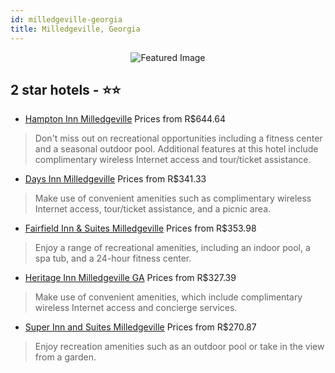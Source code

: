 ```yaml
---
id: milledgeville-georgia
title: Milledgeville, Georgia
---
```


<center><img src="https://i.travelapi.com/hotels/1000000/290000/282000/281911/c306ee0d_z.jpg" alt="Featured Image" /></center>


##  2 star hotels - ⭐️⭐️

-    [Hampton Inn Milledgeville](https://us.hurb.com/hotels/milledgeville/hampton-inn-milledgeville-JNP-JP091730?cmp=18055) Prices from R$644.64
   > Don't miss out on recreational opportunities including a fitness center and a seasonal outdoor pool. Additional features at this hotel include complimentary wireless Internet access and tour/ticket assistance.
-    [Days Inn Milledgeville](https://us.hurb.com/hotels/milledgeville/days-inn-milledgeville-JNP-JP079464?cmp=18055) Prices from R$341.33
   > Make use of convenient amenities such as complimentary wireless Internet access, tour/ticket assistance, and a picnic area.
-    [Fairfield Inn & Suites Milledgeville](https://us.hurb.com/hotels/milledgeville/fairfield-inn-suites-milledgeville-JNP-JP171039?cmp=18055) Prices from R$353.98
   > Enjoy a range of recreational amenities, including an indoor pool, a spa tub, and a 24-hour fitness center.
-    [Heritage Inn Milledgeville GA](https://us.hurb.com/hotels/milledgeville/heritage-inn-milledgeville-ga-JNP-JP229848?cmp=18055) Prices from R$327.39
   > Make use of convenient amenities, which include complimentary wireless Internet access and concierge services.
-    [Super Inn and Suites Milledgeville](https://us.hurb.com/hotels/milledgeville/super-inn-and-suites-milledgeville-JNP-JP00994K?cmp=18055) Prices from R$270.87
   > Enjoy recreation amenities such as an outdoor pool or take in the view from a garden.
